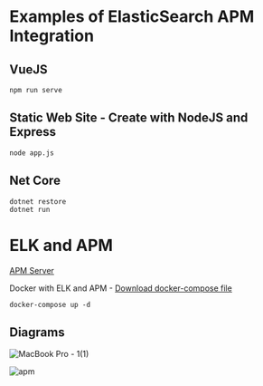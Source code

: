 # Examples of ElasticSearch APM Integration

## VueJS

    npm run serve
  
  
## Static Web Site - Create with NodeJS and Express
 
    node app.js

## Net Core

    dotnet restore
    dotnet run

# ELK and APM

[APM Server](https://www.elastic.co/apm)

Docker with ELK and APM - [Download docker-compose file](https://github.com/rafaelchagasb/docker-elk-apm)

    docker-compose up -d

## Diagrams

![MacBook Pro - 1(1)](https://user-images.githubusercontent.com/724699/83466454-83dda700-a44d-11ea-8df8-029de77119e9.png)


![apm](https://user-images.githubusercontent.com/724699/83464945-af11c780-a448-11ea-80f1-bd936f50bf48.png)


